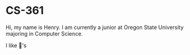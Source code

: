 # CS-361

Hi, my name is Henry. I am currently a junior at Oregon State University majoring in Computer Science.

I like 🐢's
